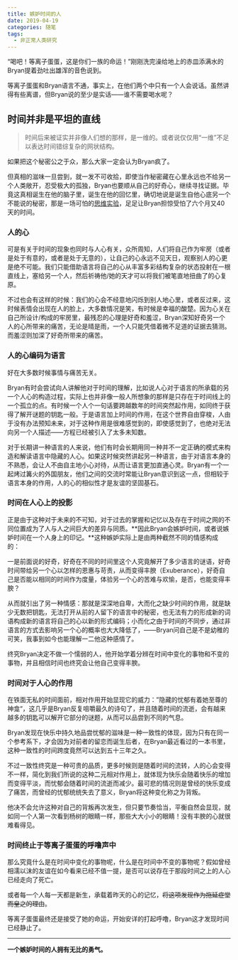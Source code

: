 ```yaml
---
title: 嫉妒时间的人
date: 2019-04-19
categories: 随笔
tags:
  - 非正常人类研究
---
```


“喝吧！等离子蛋蛋，这是你们一族的命运！”刚刚洗完澡给地上的赤皿添满水的Bryan提着劲吐出雄浑的音色说到。

等离子蛋蛋和Bryan语言不通，事实上，在他们两个中只有一个人会说话。虽然讲得有些离谱，但Bryan说的至少是实话——谁不需要喝水呢？

<!--more-->

## 时间并非是平坦的直线

> 时间后来被证实并非像人们想的那样，是一维的。或者说仅仅用“一维”不足以表达时间错综复杂的网状结构。

如果把这个秘密公之于众，那么大家一定会认为Bryan疯了。

但真相的滋味一旦尝到，就一发不可收拾，即使当作秘密藏在心里永远也不给另一个人类敞开，忍受极大的孤独，Bryan也要顺从自己的好奇心，继续寻找证据。毕竟这真相诞生在他的脑子里，诞生在他的回忆里，确切地说是诞生自他心底另一个不能说的秘密，那是一场可怕的[思维实验](<https://blog.thrimbda.com/2018/08/14/Sleeping%20to%20dream/>)，足足让Bryan担惊受怕了六个月又40天的时间。

### 人的心

可是有关于时间的现象也同时与人心有关，众所周知，人们将自己作为牢房（或者是处于有意的，或者是处于无意的），让自己的心永远不见天日，观察别人的心更是绝不可能。我们只能借助语言将自己的心从丰富多彩结构复杂的状态投射在一根直线上，塞给另一个人，然后祈祷他/她的天才可以将我们被笔直地扭曲了的心复原。

不过也会有这样的时候：我们的心会不经意地闪烁到别人地心里，或者反过来，这时候表情会出现在人的脸上，大多数情况是笑，有时候是幸福的酸楚。因为心关在自己所设计/构成的牢房里，最残忍的心理是好奇和羞涩，Bryan深知好奇另一个人的心所带来的痛苦，无论是晴是雨，一个人只能凭借着微不足道的证据去猜测。而羞涩则加深了好奇所带来的痛苦。

### 人的心编码为语言

好在大多数时候事情与痛苦无关。

Bryan有时会尝试向人讲解他对于时间的理解，比如说人心对于语言的所承载的另一个人心的构造过程，实际上也并非像一般人所想象的那样是只存在于时间线上的一个孤立的点。有时候一个人个一句话要跨越数年的时间突然起作用，如同终于获得了解开谜题的钥匙一般。于是语言加上时间的作用，在这个世界自由穿梭，人由于没有办法预知未来，对于这种作用是很难感觉到的，即使感觉到了，也绝对无法向另一个人描述——方程已经被引入了太多未知数。

对于长期讲一种语言的人来说，他们有时会长期用同一种并不一定正确的模式来构造和解读语言中隐藏的人心。如果这时候突然讲起另一种语言，由于对语言本身的不熟悉，会让人不由自主地小心对待，从而让语言更加直通心灵。Bryan有一个一起烤过篝火的外国朋友，他们之间的交流时常能让Bryan意识到这一点，但相较于语言本身的作用，人的心的相似性才是友谊的坚固基石。

### 时间在人心上的投影

正是由于这种对于未来的不可知，对于过去的掌握和记忆以及存在于时间之网的不同位置成为了人与人之间巨大的差异与同质。**因此Bryan会嫉妒时间，或者说嫉妒时间在一个人身上的印记。**这种嫉妒实际上是由两种截然不同的情感构成的：

一是前面说的好奇，好奇在不同的时间里这个人究竟解开了多少语言的谜语，好奇时间带给另一个心以怎样的恩惠与苛责，从而变得丰腴（Exuberance），好奇自己是否能以相同的时间作为度量，体验另一个心的苦难与欢愉，是否，也能变得丰腴？

从而就引出了另一种情感：那就是深深地自卑，大而化之缺少时间的作用，就是缺少无数把钥匙，无法打开从前的人留下的语言中的秘密，也无法有力的形成新的词语构成新的语言将自己的心以新的形式编码；小而化之由于时间的不同步，通过非语言的方式去影响另一个心的概率也大大降低了，——Bryan问自己是不是幼稚的可笑，我事到如今也能理解一二他这种感情了。

终究Bryan决定不做一个懦弱的人，他开始学着分辨在时间中变化的事物和不变的事物，并且相信时间也终究会让他自己变得丰腴。

### 时间对于人心的作用

在铁面无私的时间面前，相对作用开始显现它的威力：”隐藏的忧郁有着她至尊的神龛“，这几乎是Bryan反复咀嚼最久的诗句了，并且随着时间的流逝，会有越来越多的钥匙可以解开它部分的谜题，从而可以品尝到不同的气息。

Bryan发现在快乐中持久地品尝忧郁的滋味是一种一致性的体现，因为只有在同一个参考系下，才会因为对前者的留恋而诞生后者，在Bryan最近看过的一本书里，这种一致性的时间跨度竟然可以达到五十三年之久。

不过一致性终究是一种可贵的品质，更多时候则是随着时间的流转，人的心会变得不一样，简化到我们所说的这种二元相对作用上，就体现为快乐会随着快乐的增加而变得平淡，而忧郁会随着时间的流逝而减少。最可悲的情况则是曾经的快乐变成了痛苦，而曾经的忧郁统统失去了意义，Bryan将这种变化称之为背叛。

他决不会允许这种对自己的背叛再次发生，但只要节奏恰当，平衡自然会显现，就如同一个人第一次看到杨树的眼睛一样，那些大大小小的眼睛！没有丰腴的心就很难看得见。

### 时间终止于等离子蛋蛋的呼噜声中

那么究竟什么是在时间中变化的事物呢，什么是在时间中不变的事物呢？假如曾经相濡以沫的友谊在如今看来已经不值一提，是否可以说存在于那段时间之上的人心已经走向了死亡。

或者每一个人每一天都是新生，承载着昨天的心的记忆，~~将这项发现作为拖延症堂而皇之的理由~~。

等离子蛋蛋最终还是接受了她的命运，开始安详的打起呼噜，Bryan这才发现时间已经静止了。

***

**一个嫉妒时间的人拥有无比的勇气。**